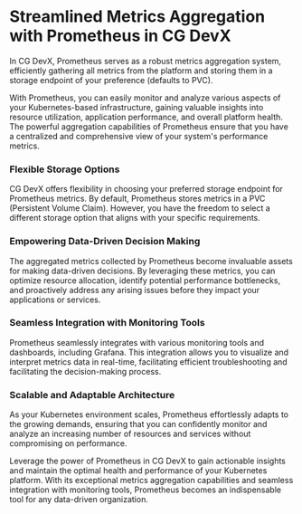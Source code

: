 # Streamlined Metrics Aggregation with Prometheus in CG DevX

In CG DevX, Prometheus serves as a robust metrics aggregation system, efficiently gathering all metrics from the platform and storing them in a storage endpoint of your preference (defaults to PVC).

With Prometheus, you can easily monitor and analyze various aspects of your Kubernetes-based infrastructure, gaining valuable insights into resource utilization, application performance, and overall platform health. The powerful aggregation capabilities of Prometheus ensure that you have a centralized and comprehensive view of your system's performance metrics.

### Flexible Storage Options

CG DevX offers flexibility in choosing your preferred storage endpoint for Prometheus metrics. By default, Prometheus stores metrics in a PVC (Persistent Volume Claim). However, you have the freedom to select a different storage option that aligns with your specific requirements.

### Empowering Data-Driven Decision Making

The aggregated metrics collected by Prometheus become invaluable assets for making data-driven decisions. By leveraging these metrics, you can optimize resource allocation, identify potential performance bottlenecks, and proactively address any arising issues before they impact your applications or services.

### Seamless Integration with Monitoring Tools

Prometheus seamlessly integrates with various monitoring tools and dashboards, including Grafana. This integration allows you to visualize and interpret metrics data in real-time, facilitating efficient troubleshooting and facilitating the decision-making process.

### Scalable and Adaptable Architecture

As your Kubernetes environment scales, Prometheus effortlessly adapts to the growing demands, ensuring that you can confidently monitor and analyze an increasing number of resources and services without compromising on performance.

Leverage the power of Prometheus in CG DevX to gain actionable insights and maintain the optimal health and performance of your Kubernetes platform. With its exceptional metrics aggregation capabilities and seamless integration with monitoring tools, Prometheus becomes an indispensable tool for any data-driven organization.